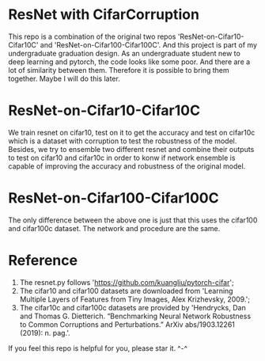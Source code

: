 # ResNet with CifarCorruption
This repo is a combination of the original two repos 'ResNet-on-Cifar10-Cifar10C' and 'ResNet-on-Cifar100-Cifar100C'. And this project is part of my undergraduate graduation design. As an undergraduate student new to deep learning and pytorch, the code looks like some poor. And there are a lot of similarity between them. Therefore it is possible to bring them together. Maybe I will do this later.

# ResNet-on-Cifar10-Cifar10C
We train resnet on cifar10, test on it to get the accuracy and test on cifar10c which is a dataset with corruption to test the robustness of the model. Besides, we try to ensemble two different resnet and combine their outputs to test on cifar10 and cifar10c in order to konw if network ensemble is capable of improving the accuracy and robustness of the original model.

# ResNet-on-Cifar100-Cifar100C
The only difference between the above one is just that this uses the cifar100 and cifar100c dataset. The network and procedure are the same.

# Reference
1. The resnet.py follows 'https://github.com/kuangliu/pytorch-cifar';
2. The cifar10 and cifar100 datasets are downloaded from 'Learning Multiple Layers of Features from Tiny Images, Alex Krizhevsky, 2009.';
3. The cifar10c and cifar100c datasets are provided by 'Hendrycks, Dan and Thomas G. Dietterich. “Benchmarking Neural Network Robustness to Common Corruptions and Perturbations.” ArXiv abs/1903.12261 (2019): n. pag.'.

If you feel this repo is helpful for you, please star it. ^-^